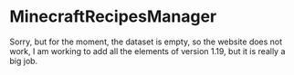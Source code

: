 # MinecraftRecipesManager
Sorry, but for the moment, the dataset is empty, so the website does not work, I am working to add all the elements of version 1.19, but it is really a big job.
